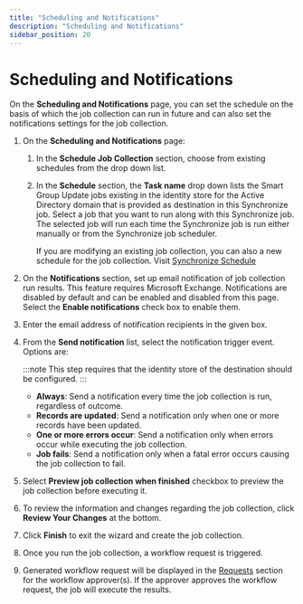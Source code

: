 ```yaml
---
title: "Scheduling and Notifications"
description: "Scheduling and Notifications"
sidebar_position: 20
---
```


# Scheduling and Notifications

On the **Scheduling and Notifications** page, you can set the schedule on the basis of which the job
collection can run in future and can also set the notifications settings for the job collection.

1. On the **Scheduling and Notifications** page:

    1. In the **Schedule Job Collection** section, choose from existing schedules from the drop down
       list.
    2. In the **Schedule** section, the **Task name** drop down lists the Smart Group Update jobs
       existing in the identity store for the Active Directory domain that is provided as
       destination in this Synchronize job. Select a job that you want to run along with this
       Synchronize job. The selected job will run each time the Synchronize job is run either
       manually or from the Synchronize job scheduler.

        If you are modifying an existing job collection, you can also a new schedule for the job
        collection. Visit
        [Synchronize Schedule](/docs/directorymanager/11.0/admincenter/schedule/synchronize.md)

2. On the **Notifications** section, set up email notification of job collection run results. This
   feature requires Microsoft Exchange. Notifications are disabled by default and can be enabled and
   disabled from this page. Select the **Enable notifications** check box to enable them.
3. Enter the email address of notification recipients in the given box.
4. From the **Send notification** list, select the notification trigger event. Options are:

    :::note
    This step requires that the identity store of the destination should be configured.
    :::


    - **Always**: Send a notification every time the job collection is run, regardless of outcome.
    - **Records are updated**: Send a notification only when one or more records have been updated.
    - **One or more errors occur**: Send a notification only when errors occur while executing the
      job collection.
    - **Job fails**: Send a notification only when a fatal error occurs causing the job collection
      to fail.

5. Select **Preview job collection when finished** checkbox to preview the job collection before
   executing it.
6. To review the information and changes regarding the job collection, click **Review Your Changes**
   at the bottom.
7. Click **Finish** to exit the wizard and create the job collection.
8. Once you run the job collection, a workflow request is triggered.
9. Generated workflow request will be displayed in the
   [Requests](/docs/directorymanager/11.0/portal/request/overview.md) section for the
   workflow approver(s). If the approver approves the workflow request, the job will execute the
   results.
